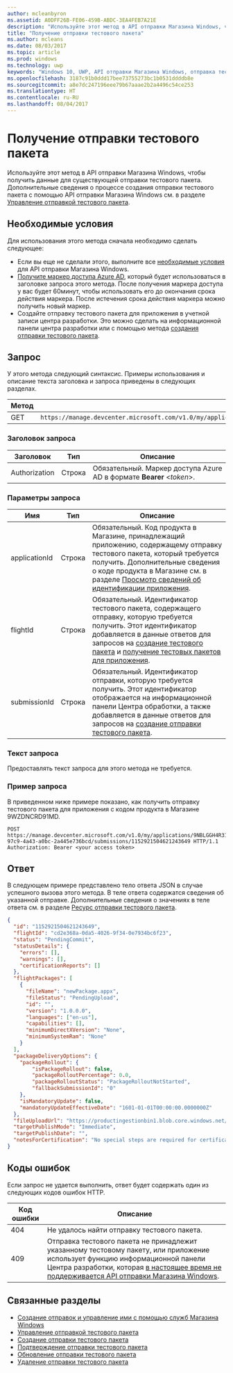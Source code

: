 ```yaml
---
author: mcleanbyron
ms.assetid: A0DFF26B-FE06-459B-ABDC-3EA4FEB7A21E
description: "Используйте этот метод в API отправки Магазина Windows, чтобы получить данные для существующей отправки тестового пакета."
title: "Получение отправки тестового пакета"
ms.author: mcleans
ms.date: 08/03/2017
ms.topic: article
ms.prod: windows
ms.technology: uwp
keywords: "Windows 10, UWP, API отправки Магазина Windows, отправка тестируемой возможности"
ms.openlocfilehash: 3187c91b0ddd17bee73755273bc1b0531ddddb8e
ms.sourcegitcommit: a8e7dc247196eee79b67aaae2b2a4496c54ce253
ms.translationtype: HT
ms.contentlocale: ru-RU
ms.lasthandoff: 08/04/2017
---
```

# <a name="get-a-package-flight-submission"></a>Получение отправки тестового пакета




Используйте этот метод в API отправки Магазина Windows, чтобы получить данные для существующей отправки тестового пакета. Дополнительные сведения о процессе создания отправки тестового пакета с помощью API отправки Магазина Windows см. в разделе [Управление отправкой тестового пакета](manage-flight-submissions.md).

## <a name="prerequisites"></a>Необходимые условия

Для использования этого метода сначала необходимо сделать следующее:

* Если вы еще не сделали этого, выполните все [необходимые условия](create-and-manage-submissions-using-windows-store-services.md#prerequisites) для API отправки Магазина Windows.
* [Получите маркер доступа Azure AD](create-and-manage-submissions-using-windows-store-services.md#obtain-an-azure-ad-access-token), который будет использоваться в заголовке запроса этого метода. После получения маркера доступа у вас будет 60минут, чтобы использовать его до окончания срока действия маркера. После истечения срока действия маркера можно получить новый маркер.
* Создайте отправку тестового пакета для приложения в учетной записи центра разработки. Это можно сделать на информационной панели центра разработки или с помощью метода [создания отправки тестового пакета](create-a-flight-submission.md).

## <a name="request"></a>Запрос

У этого метода следующий синтаксис. Примеры использования и описание текста заголовка и запроса приведены в следующих разделах.

| Метод | URI запроса                                                      |
|--------|------------------------------------------------------------------|
| GET   | ```https://manage.devcenter.microsoft.com/v1.0/my/applications/{applicationId}/flights/{flightId}/submissions{submissionId}``` |

<span/>
 

### <a name="request-header"></a>Заголовок запроса

| Заголовок        | Тип   | Описание                                                                 |
|---------------|--------|-----------------------------------------------------------------------------|
| Authorization | Строка | Обязательный. Маркер доступа Azure AD в формате **Bearer** &lt;*token*&gt;. |

<span/>

### <a name="request-parameters"></a>Параметры запроса

| Имя        | Тип   | Описание                                                                 |
|---------------|--------|-----------------------------------------------------------------------------|
| applicationId | Строка | Обязательный. Код продукта в Магазине, принадлежащий приложению, содержащему отправку тестового пакета, который требуется получить. Дополнительные сведения о коде продукта в Магазине см. в разделе [Просмотр сведений об идентификации приложения](https://msdn.microsoft.com/windows/uwp/publish/view-app-identity-details).  |
| flightId | Строка | Обязательный. Идентификатор тестового пакета, содержащего отправку, которую требуется получить. Этот идентификатор добавляется в данные ответов для запросов на [создание тестового пакета](create-a-flight.md) и [получение тестовых пакетов для приложения](get-flights-for-an-app.md).  |
| submissionId | Строка | Обязательный. Идентификатор отправки, которую требуется получить. Этот идентификатор отображается на информационной панели Центра обработки, а также добавляется в данные ответов для запросов на [создание отправки тестового пакета](create-a-flight-submission.md).  |

<span/>

### <a name="request-body"></a>Текст запроса

Предоставлять текст запроса для этого метода не требуется.

### <a name="request-example"></a>Пример запроса

В приведенном ниже примере показано, как получить отправку тестового пакета для приложения с кодом продукта в Магазине 9WZDNCRD91MD.

```
POST https://manage.devcenter.microsoft.com/v1.0/my/applications/9NBLGGH4R315/flights/43e448df-97c9-4a43-a0bc-2a445e736bcd/submissions/1152921504621243649 HTTP/1.1
Authorization: Bearer <your access token>
```

## <a name="response"></a>Ответ

В следующем примере представлено тело ответа JSON в случае успешного вызова этого метода. В теле ответа содержатся сведения об указанной отправке. Дополнительные сведения о значениях в теле ответа см. в разделе [Ресурс отправки тестового пакета](manage-flight-submissions.md#flight-submission-object).

```json
{
  "id": "1152921504621243649",
  "flightId": "cd2e368a-0da5-4026-9f34-0e7934bc6f23",
  "status": "PendingCommit",
  "statusDetails": {
    "errors": [],
    "warnings": [],
    "certificationReports": []
  },
  "flightPackages": [
    {
      "fileName": "newPackage.appx",
      "fileStatus": "PendingUpload",
      "id": "",
      "version": "1.0.0.0",
      "languages": ["en-us"],
      "capabilities": [],
      "minimumDirectXVersion": "None",
      "minimumSystemRam": "None"
    }
  ],
  "packageDeliveryOptions": {
    "packageRollout": {
        "isPackageRollout": false,
        "packageRolloutPercentage": 0.0,
        "packageRolloutStatus": "PackageRolloutNotStarted",
        "fallbackSubmissionId": "0"
    },
    "isMandatoryUpdate": false,
    "mandatoryUpdateEffectiveDate": "1601-01-01T00:00:00.0000000Z"
  },
  "fileUploadUrl": "https://productingestionbin1.blob.core.windows.net/ingestion/8b389577-5d5e-4cbe-a744-1ff2e97a9eb8?sv=2014-02-14&sr=b&sig=wgMCQPjPDkuuxNLkeG35rfHaMToebCxBNMPw7WABdXU%3D&se=2016-06-17T21:29:44Z&sp=rwl",
  "targetPublishMode": "Immediate",
  "targetPublishDate": "",
  "notesForCertification": "No special steps are required for certification of this app."
}
```

## <a name="error-codes"></a>Коды ошибок

Если запрос не удается выполнить, ответ будет содержать один из следующих кодов ошибок HTTP.

| Код ошибки |  Описание   |
|--------|------------------|
| 404  | Не удалось найти отправку тестового пакета. |
| 409  | Отправка тестового пакета не принадлежит указанному тестовому пакету, или приложение использует функцию информационной панели Центра разработки, которая [в настоящее время не поддерживается API отправки Магазина Windows](create-and-manage-submissions-using-windows-store-services.md#not_supported). |   

<span/>


## <a name="related-topics"></a>Связанные разделы

* [Создание отправок и управление ими с помощью служб Магазина Windows](create-and-manage-submissions-using-windows-store-services.md)
* [Управление отправкой тестового пакета](manage-flight-submissions.md)
* [Создание отправки тестового пакета](create-a-flight-submission.md)
* [Подтверждение отправки тестового пакета](commit-a-flight-submission.md)
* [Обновление отправки тестового пакета](update-a-flight-submission.md)
* [Удаление отправки тестового пакета](delete-a-flight-submission.md)
